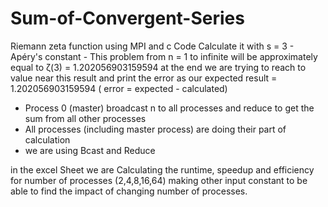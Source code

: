 # Sum-of-Convergent-Series

Riemann zeta function using MPI and c Code
Calculate it with s = 3 - Apéry's constant -
This problem from n = 1 to infinite will be approximately equal to ζ(3) =
1.202056903159594 at the end we are trying to reach to value near this result and print the error
as our expected result = 1.202056903159594 ( error = expected - calculated)

- Process 0 (master) broadcast n to all processes and reduce to get the sum from all other
processes
- All processes (including master process) are doing their part of calculation
- we are using Bcast and Reduce

in the excel Sheet we are Calculating the runtime, speedup and efficiency for number of processes (2,4,8,16,64)
making other input constant to be able to find the impact of changing number of
processes.
